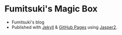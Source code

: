 # Fumitsuki's Magic Box

- Fumitsuki's blog   
- Published with [Jekyll](https://jekyllrb.com/) & [GitHub Pages](https://pages.github.com/) using [Jasper2](https://jekyller.github.io/jasper2).
